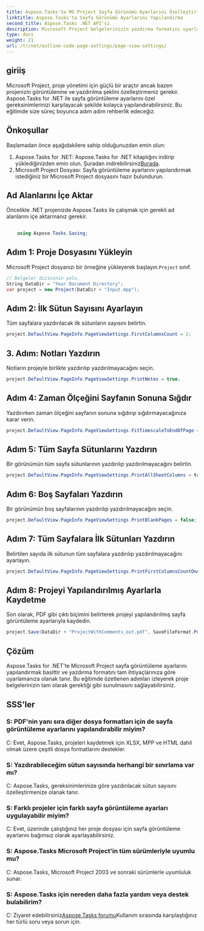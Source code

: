 ```yaml
---
title: Aspose.Tasks'ta MS Project Sayfa Görünümü Ayarlarını Özelleştirin
linktitle: Aspose.Tasks'ta Sayfa Görünümü Ayarlarını Yapılandırma
second_title: Aspose.Tasks .NET API'si
description: Microsoft Project belgelerinizin yazdırma formatını uyarlamak için Aspose.Tasks for .NET'te sayfa görüntüleme ayarlarını nasıl yapılandıracağınızı öğrenin.
type: docs
weight: 21
url: /tr/net/outline-code-page-settings/page-view-settings/
---
```

## giriiş
Microsoft Project, proje yönetimi için güçlü bir araçtır ancak bazen projenizin görüntülenme ve yazdırılma şeklini özelleştirmeniz gerekir. Aspose.Tasks for .NET ile sayfa görüntüleme ayarlarını özel gereksinimlerinizi karşılayacak şekilde kolayca yapılandırabilirsiniz. Bu eğitimde size süreç boyunca adım adım rehberlik edeceğiz.
## Önkoşullar
Başlamadan önce aşağıdakilere sahip olduğunuzdan emin olun:
1.  Aspose.Tasks for .NET: Aspose.Tasks for .NET kitaplığını indirip yüklediğinizden emin olun. Şuradan indirebilirsiniz[Burada](https://releases.aspose.com/tasks/net/).
2. Microsoft Project Dosyası: Sayfa görüntüleme ayarlarını yapılandırmak istediğiniz bir Microsoft Project dosyasını hazır bulundurun.

## Ad Alanlarını İçe Aktar
Öncelikle .NET projenizde Aspose.Tasks ile çalışmak için gerekli ad alanlarını içe aktarmanız gerekir.
```csharp
    
    using Aspose.Tasks.Saving;
```
## Adım 1: Proje Dosyasını Yükleyin
 Microsoft Project dosyanızı bir örneğine yükleyerek başlayın.`Project` sınıf.
```csharp
// Belgeler dizininin yolu.
String DataDir = "Your Document Directory";
var project = new Project(DataDir + "Input.mpp");
```
## Adım 2: İlk Sütun Sayısını Ayarlayın
Tüm sayfalara yazdırılacak ilk sütunların sayısını belirtin.
```csharp
project.DefaultView.PageInfo.PageViewSettings.FirstColumnsCount = 2;
```
## 3. Adım: Notları Yazdırın
Notların projeyle birlikte yazdırılıp yazdırılmayacağını seçin.
```csharp
project.DefaultView.PageInfo.PageViewSettings.PrintNotes = true;
```
## Adım 4: Zaman Ölçeğini Sayfanın Sonuna Sığdır
Yazdırırken zaman ölçeğini sayfanın sonuna sığdırıp sığdırmayacağınıza karar verin.
```csharp
project.DefaultView.PageInfo.PageViewSettings.FitTimescaleToEndOfPage = true;
```
## Adım 5: Tüm Sayfa Sütunlarını Yazdırın
Bir görünümün tüm sayfa sütunlarının yazdırılıp yazdırılmayacağını belirtin.
```csharp
project.DefaultView.PageInfo.PageViewSettings.PrintAllSheetColumns = true;
```
## Adım 6: Boş Sayfaları Yazdırın
Bir görünümün boş sayfalarının yazdırılıp yazdırılmayacağını seçin.
```csharp
project.DefaultView.PageInfo.PageViewSettings.PrintBlankPages = false;
```
## Adım 7: Tüm Sayfalara İlk Sütunları Yazdırın
Belirtilen sayıda ilk sütunun tüm sayfalara yazdırılıp yazdırılmayacağını ayarlayın.
```csharp
project.DefaultView.PageInfo.PageViewSettings.PrintFirstColumnsCountOnAllPages = true;
```
## Adım 8: Projeyi Yapılandırılmış Ayarlarla Kaydetme
Son olarak, PDF gibi çıktı biçimini belirterek projeyi yapılandırılmış sayfa görüntüleme ayarlarıyla kaydedin.
```csharp
project.Save(DataDir + "ProjectWithComments_out.pdf", SaveFileFormat.Pdf);
```

## Çözüm
Aspose.Tasks for .NET'te Microsoft Project sayfa görüntüleme ayarlarını yapılandırmak basittir ve yazdırma formatını tam ihtiyaçlarınıza göre uyarlamanıza olanak tanır. Bu eğitimde özetlenen adımları izleyerek proje belgelerinizin tam olarak gerektiği gibi sunulmasını sağlayabilirsiniz.
## SSS'ler
### S: PDF'nin yanı sıra diğer dosya formatları için de sayfa görüntüleme ayarlarını yapılandırabilir miyim?
C: Evet, Aspose.Tasks, projeleri kaydetmek için XLSX, MPP ve HTML dahil olmak üzere çeşitli dosya formatlarını destekler.
### S: Yazdırabileceğim sütun sayısında herhangi bir sınırlama var mı?
C: Aspose.Tasks, gereksinimlerinize göre yazdırılacak sütun sayısını özelleştirmenize olanak tanır.
### S: Farklı projeler için farklı sayfa görüntüleme ayarları uygulayabilir miyim?
C: Evet, üzerinde çalıştığınız her proje dosyası için sayfa görüntüleme ayarlarını bağımsız olarak ayarlayabilirsiniz.
### S: Aspose.Tasks Microsoft Project'in tüm sürümleriyle uyumlu mu?
C: Aspose.Tasks, Microsoft Project 2003 ve sonraki sürümlerle uyumluluk sunar.
### S: Aspose.Tasks için nereden daha fazla yardım veya destek bulabilirim?
 C: Ziyaret edebilirsiniz[Aspose.Tasks forumu](https://forum.aspose.com/c/tasks/15)Kullanım sırasında karşılaştığınız her türlü soru veya sorun için.
